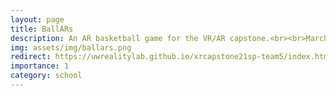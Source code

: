 ```yaml
---
layout: page
title: BallARs
description: An AR basketball game for the VR/AR capstone.<br><br>March 2021-June 2021
img: assets/img/ballars.png
redirect: https://uwrealitylab.github.io/xrcapstone21sp-team5/index.html
importance: 1
category: school
---
```

